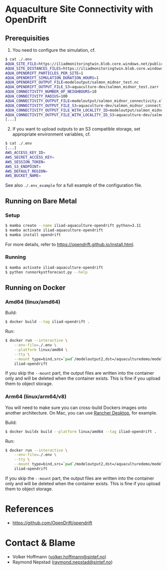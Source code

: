 # Aquaculture Site Connectivity with OpenDrift

## Prerequisities

1. You need to configure the simulation, cf.

```sh
$ cat ./.env
AQUA_SITE_FILE=https://iliadmonitoringtwin.blob.core.windows.net/public-data/salmon-sites-midnorway.xlsx
AQUA_SITE_DISTANCES_FILES=https://iliadmonitoringtwin.blob.core.windows.net/public-data/sites-atsea-salmonoids-midnor-distances.xlsx
AQUA_OPENDRIFT_PARTICLES_PER_SITE=1
AQUA_OPENDRIFT_SIMULATION_DURATION_HOURS=1
AQUA_OPENDRIFT_OUTPUT_FILE=modeloutput/salmon_midnor_test.nc
AQUA_OPENDRIFT_OUTPUT_FILE_S3=aquaculture-dev/salmon_midnor_test.zarr
AQUA_CONNECTIVITY_NUMBER_OF_NEIGHBOURS=10
AQUA_CONNECTIVITY_RADIUS=100
AQUA_CONNECTIVITY_OUTPUT_FILE=modeloutput/salmon_midnor_connectivity.xlsx
AQUA_CONNECTIVITY_OUTPUT_FILE_S3=aquaculture-dev/salmon_midnor_connectivity.xlsx
AQUA_CONNECTIVITY_OUTPUT_FILE_WITH_LOCALITY_ID=modeloutput/salmon_midnor_connectivity_withLocalityId.xlsx
AQUA_CONNECTIVITY_OUTPUT_FILE_WITH_LOCALITY_ID_S3=aquaculture-dev/salmon_midnor_connectivity_withLocalityId.xlsx
[...]
```

2. If you want to upload outputs to an S3 compatible storage, set appropriate environment variables, cf.

```sh
$ cat ./.env
[...]
AWS_ACCESS_KEY_ID=
AWS_SECRET_ACCESS_KEY=
AWS_SESSION_TOKEN=
AWS_S3_ENDPOINT=
AWS_DEFAULT_REGION=
AWS_BUCKET_NAME=
```

See also `./.env_example` for a full example of the configuration file.

## Running on Bare Metal

### Setup

```sh
$ mamba create --name iliad-aquaculture-opendrift python=3.11
$ mamba activate iliad-aquaculture-opendrift
$ mamba install opendrift
```

For more details, refer to https://opendrift.github.io/install.html.

### Running

```sh
$ mamba activate iliad-aquaculture-opendrift
$ python runnorkystforecast.py --help
```

## Running on Docker

### Amd64 (linux/amd64)

Build:

```sh
$ docker build --tag iliad-opendrift .
```

Run:

```sh
$ docker run --interactive \
    --env-file=./.env \
    --platform linux/amd64 \
    --tty \
    --mount type=bind,src=`pwd`/modeloutput2,dst=/aquaculturedemo/modeloutput \
    iliad-opendrift 
```

If you skip the `--mount` part, the output files are written into the container only and will be deleted when the container exists. This is fine if you upload them to object storage.

### Arm64 (linux/arm64/v8)

You will need to make sure you can cross-build Dockers images onto another architecture. On Mac, you can use [Rancher Desktop](https://rancherdesktop.io), for example.

Build:

```sh
$ docker buildx build --platform linux/amd64 --tag iliad-opendrift .
```

Run:

```sh
$ docker run --interactive \
    --env-file=./.env \
    --tty \
    --mount type=bind,src=`pwd`/modeloutput2,dst=/aquaculturedemo/modeloutput \
    iliad-opendrift 
```

If you skip the `--mount` part, the output files are written into the container only and will be deleted when the container exists. This is fine if you upload them to object storage.

# References

- https://github.com/OpenDrift/opendrift

# Contact & Blame

- Volker Hoffmann (volker.hoffmann@sintef.no)
- Raymond Nepstad (raymond.nepstad@sintef.no)
